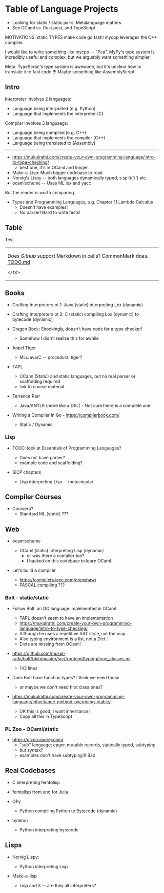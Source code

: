 Table of Language Projects
========

- Looking for static / static pairs.  Metalanguage matters.
- See OCaml vs. Rust post, and TypeScript


MOTIVATIONS: static TYPES make code go fast!!  mycpp leverages the C++
compiler.

I would like to write something like mycpp -- "Pea".  MyPy's type system is
incredibly useful and complex, but we arguably want something simpler.

Meta: TypeScript's type system is awesome, but it's unclear how to translate it
to fast code !!!
  Maybe something like AssemblyScript

## Intro

Interpreter involves 2 languages:

- Language being interpreted (e.g. Python)
- Language that implements the interpreter (C)

Compiler involves 3 languaegs:

- Language being compiled (e.g. C++)
- Language that implements the compiler (C++)
- Language being translated to (Assembly)

---

- https://mukulrathi.com/create-your-own-programming-language/intro-to-type-checking/
  - best one, it's in OCaml and longer.
- Make-a-Lisp: Much bigger codebase to read
- Norvig's Lispy -- both languages dynamically typed, s.split('(') etc.
- ocamlscheme -- Uses ML lex and yacc

But the reader is worth comparing.

- Types and Programming Languages, e.g. Chapter 11 Lambda Calculus
  - Doesn't have examples!
  - No parser!  Hard to write tests!


## Table

Test

<table>
  <tr>
    <td>

Does *Github* support Markdown in cells?  CommonMark does.  [TODO.md](TODO.md)
     
    </td>
  </tr>
</table>

## Books

- Crafting Interpreters pt 1: Java (static) interpreting Lox (dynamic)
- Crafting Interpreters pt 2: C (static) compiling Lox (dynamic) to bytecode (dynamic)

- Dragon Book: Shockingly, doesn't have code for a type checker!
  - Somehow I didn't realize this for awhile

- Appel Tiger
  - ML/Java/C -- procedural tiger?

- TAPL
  - OCaml (Static) and static languages, but no real parser or scaffolding required
  - link to course material

- Terrence Parr
  - Java/ANTLR (more like a DSL) - Not sure there is a complete one

- Writing a Compiler in Go - https://compilerbook.com/
  - Static / Dynamic

### Lisp

- TODO: look at Essentials of Programming Languages?
  - Does not have parser?
  - example code and scaffolding?

- SICP chapters
  - Lisp interpreting Lisp -- metacircular

## Compiler Courses

- Coursera?
  - Standard ML (static)  ???

## Web

- ocamlscheme
  - OCaml (static) interpreting Lisp (dynamic)
    - or was there a compiler too?
    - I hacked on this codebase to learn OCaml

- Let's build a compiler
  - https://compilers.iecc.com/crenshaw/
  - PASCAL compiling ???

### Bolt - static/static


- Follow Bolt, an OO language implemented in OCaml
  - TAPL doesn't seem to have an implementation
  - <https://mukulrathi.com/create-your-own-programming-language/intro-to-type-checking/>
  - Although he uses a repetitive AST style, not the map
  - Also typing environment is a list, not a Dict !
  - Dicts are missing from OCaml!

- <https://github.com/mukul-rathi/bolt/blob/master/src/frontend/typing/type_classes.ml>
  - 143 lines

- Does Bolt have function types?  I think we need those
  - or maybe we don't need first class ones?

- <https://mukulrathi.com/create-your-own-programming-language/inheritance-method-overriding-vtable/>
  - OK this is good, I want inheritance!
  - Copy all this in TypeScript

### PL Zoo - OCaml/static

- <https://plzoo.andrej.com/>
  - "sub" language: eager, mutable records, statically typed, subtyping
  - but syntax?
  - examples don't have subtyping!!!  Bad

## Real Codebases

- C interpreting femtolisp 
- femtolisp front end for Julia

- OPy
  - Python compiling Python to Bytecode (dynamic)
- byterun
  - Python interpreting bytecode

## Lisps

- Norvig Lispy:
  - Python interpreting Lisp

- Make-a-lisp
  - Lisp and X  -- are they all interpreters?
